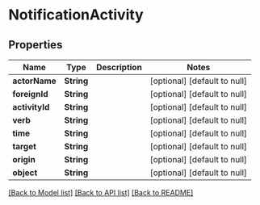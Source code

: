 # NotificationActivity
## Properties

| Name | Type | Description | Notes |
|------------ | ------------- | ------------- | -------------|
| **actorName** | **String** |  | [optional] [default to null] |
| **foreignId** | **String** |  | [optional] [default to null] |
| **activityId** | **String** |  | [optional] [default to null] |
| **verb** | **String** |  | [optional] [default to null] |
| **time** | **String** |  | [optional] [default to null] |
| **target** | **String** |  | [optional] [default to null] |
| **origin** | **String** |  | [optional] [default to null] |
| **object** | **String** |  | [optional] [default to null] |

[[Back to Model list]](../README.md#documentation-for-models) [[Back to API list]](../README.md#documentation-for-api-endpoints) [[Back to README]](../README.md)

